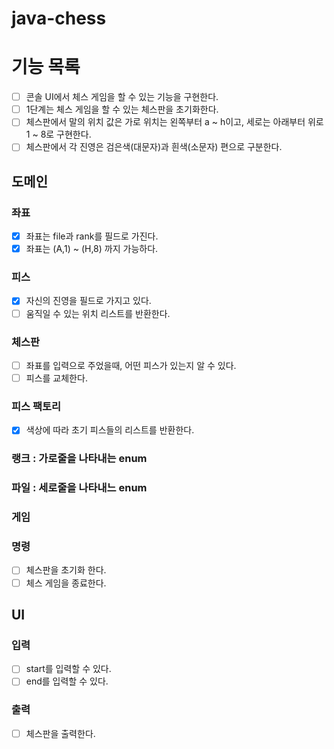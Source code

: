 # java-chess

# 기능 목록

- [ ] 콘솔 UI에서 체스 게임을 할 수 있는 기능을 구현한다.
- [ ] 1단계는 체스 게임을 할 수 있는 체스판을 초기화한다.
- [ ] 체스판에서 말의 위치 값은 가로 위치는 왼쪽부터 a ~ h이고, 세로는 아래부터 위로 1 ~ 8로 구현한다.
- [ ] 체스판에서 각 진영은 검은색(대문자)과 흰색(소문자) 편으로 구분한다.

## 도메인

### 좌표

- [x] 좌표는 file과 rank를 필드로 가진다.
- [x] 좌표는 (A,1) ~ (H,8) 까지 가능하다.

### 피스

- [x] 자신의 진영을 필드로 가지고 있다.
- [ ] 움직일 수 있는 위치 리스트를 반환한다.

### 체스판

- [ ] 좌표를 입력으로 주었을때, 어떤 피스가 있는지 알 수 있다.
- [ ] 피스를 교체한다.

### 피스 팩토리

- [x] 색상에 따라 초기 피스들의 리스트를 반환한다.

### 랭크 : 가로줄을 나타내는 enum

### 파일 : 세로줄을 나타내느 enum

### 게임

### 명령

- [ ] 체스판을 초기화 한다.
- [ ] 체스 게임을 종료한다.

## UI

### 입력

- [ ] start를 입력할 수 있다.
- [ ] end를 입력할 수 있다.

### 출력

- [ ] 체스판을 출력한다.